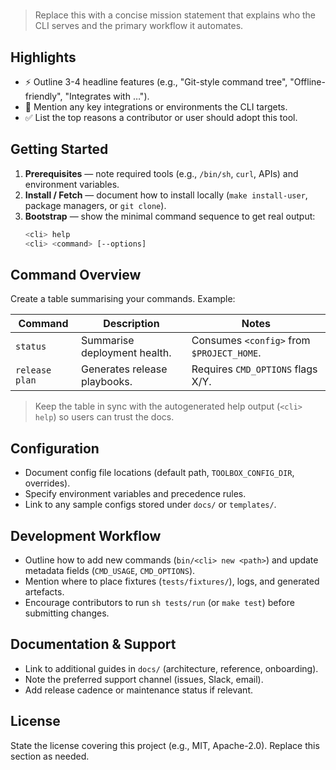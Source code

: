 # <PROJECT NAME>

> Replace this with a concise mission statement that explains who the CLI serves and the primary workflow it automates.

## Highlights
- ⚡ Outline 3-4 headline features (e.g., "Git-style command tree", "Offline-friendly", "Integrates with …").
- 🧩 Mention any key integrations or environments the CLI targets.
- ✅ List the top reasons a contributor or user should adopt this tool.

## Getting Started
1. **Prerequisites** — note required tools (e.g., `/bin/sh`, `curl`, APIs) and environment variables.
2. **Install / Fetch** — document how to install locally (`make install-user`, package managers, or `git clone`).
3. **Bootstrap** — show the minimal command sequence to get real output:
   ```sh
   <cli> help
   <cli> <command> [--options]
   ```

## Command Overview
Create a table summarising your commands. Example:

| Command | Description | Notes |
| --- | --- | --- |
| `status` | Summarise deployment health. | Consumes `<config>` from `$PROJECT_HOME`. |
| `release plan` | Generates release playbooks. | Requires `CMD_OPTIONS` flags X/Y. |

> Keep the table in sync with the autogenerated help output (`<cli> help`) so users can trust the docs.

## Configuration
- Document config file locations (default path, `TOOLBOX_CONFIG_DIR`, overrides).
- Specify environment variables and precedence rules.
- Link to any sample configs stored under `docs/` or `templates/`.

## Development Workflow
- Outline how to add new commands (`bin/<cli> new <path>`) and update metadata fields (`CMD_USAGE`, `CMD_OPTIONS`).
- Mention where to place fixtures (`tests/fixtures/`), logs, and generated artefacts.
- Encourage contributors to run `sh tests/run` (or `make test`) before submitting changes.

## Documentation & Support
- Link to additional guides in `docs/` (architecture, reference, onboarding).
- Note the preferred support channel (issues, Slack, email).
- Add release cadence or maintenance status if relevant.

## License
State the license covering this project (e.g., MIT, Apache-2.0). Replace this section as needed.

